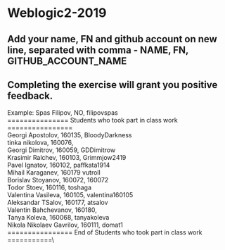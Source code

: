 # Weblogic2-2019
Add your name, FN and github account on new line, separated with comma - NAME, FN, GITHUB_ACCOUNT_NAME
------------------------------------
Completing the exercise will grant you positive feedback.
------------------------------------
Example: Spas Filipov, NO, filipovspas\
=============== Students who took part in class work ================\
Georgi Apostolov, 160135, BloodyDarkness\
tinka nikolova, 160076,\
Georgi Dimitrov, 160059, GDDimitrow\
Krasimir Ralchev, 160103, Grimmjow2419\
Pavel Ignatov, 160102, paffkata1914\
Mihail Karaganev, 160179 vutroll\
Borislav Stoyanov, 160072, 160072\
Todor Stoev, 160116, toshaga\
Valentina Vasileva, 160105, valentina160105\
Aleksandar TSalov, 160177, atsalov\
Valentin Bahchevanov, 160180, \
Tanya Koleva, 160068, tanyakoleva\
Nikola Nikolaev Gavrilov, 160111, domat1\
================ End of Students who took part in class work ===========\
